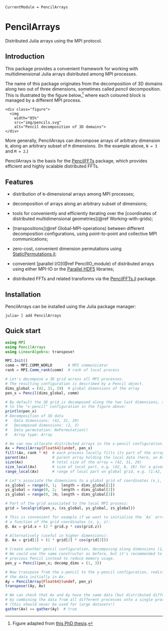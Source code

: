 ```@meta
CurrentModule = PencilArrays
```

# PencilArrays

Distributed Julia arrays using the MPI protocol.

## Introduction

This package provides a convenient framework for working with multidimensional
Julia arrays distributed among MPI processes.

The name of this package originates from the decomposition of 3D domains along
two out of three dimensions, sometimes called *pencil* decomposition.
This is illustrated by the figure below,[^1] where each coloured block is
managed by a different MPI process.

```@raw html
<div class="figure">
  <img
    width="85%"
    src="img/pencils.svg"
    alt="Pencil decomposition of 3D domains">
</div>
```

More generally, PencilArrays can decompose arrays of arbitrary dimension ``N``,
along an arbitrary subset of ``M`` dimensions.
(In the example above, ``N = 3`` and ``M = 2``.)

PencilArrays is the basis for the
[PencilFFTs](https://github.com/jipolanco/PencilFFTs.jl) package, which
provides efficient and highly scalable distributed FFTs.

## Features

- distribution of ``N``-dimensional arrays among MPI processes;

- decomposition of arrays along an arbitrary subset of dimensions;

- tools for conveniently and efficiently iterating over the [coordinates of
  distributed multidimensional geometries](@ref Working-with-grids);

- [transpositions](@ref Global-MPI-operations) between different decomposition
  configurations, using point-to-point and collective MPI communications;

- zero-cost, convenient dimension permutations using [StaticPermutations.jl](https://github.com/jipolanco/StaticPermutations.jl);

- convenient [parallel I/O](@ref PencilIO_module) of distributed arrays using
  either MPI-IO or the [Parallel
  HDF5](https://portal.hdfgroup.org/display/HDF5/Parallel+HDF5) libraries;

- distributed FFTs and related transforms via the
  [PencilFFTs.jl](https://github.com/jipolanco/PencilFFTs.jl) package.

## Installation

PencilArrays can be installed using the Julia package manager:

    julia> ] add PencilArrays

## Quick start

```julia
using MPI
using PencilArrays
using LinearAlgebra: transpose!

MPI.Init()
comm = MPI.COMM_WORLD       # MPI communicator
rank = MPI.Comm_rank(comm)  # rank of local process

# Let's decompose a 3D grid across all MPI processes.
# The resulting configuration is described by a Pencil object.
dims_global = (42, 31, 29)  # global dimensions of the array
pen_x = Pencil(dims_global, comm)

# By default the 3D grid is decomposed along the two last dimensions, similarly
# to the "x-pencil" configuration in the figure above:
println(pen_x)
# Decomposition of 3D data
#   Data dimensions: (42, 31, 29)
#   Decomposed dimensions: (2, 3)
#   Data permutation: NoPermutation()
#   Array type: Array

# We can now allocate distributed arrays in the x-pencil configuration.
Ax = PencilArray{Float64}(undef, pen_x)
fill!(Ax, rank * π)  # each process locally fills its part of the array
parent(Ax)           # parent array holding the local data (here, an Array{Float64,3})
size(Ax)             # total size of the array = (42, 31, 29)
size_local(Ax)       # size of local part, e.g. (42, 8, 10) for a given process
range_local(Ax)      # range of local part on global grid, e.g. (1:42, 16:23, 20:29)

# Let's associate the dimensions to a global grid of coordinates (x_i, y_j, z_k)
xs_global = range(0, 1;  length = dims_global[1])
ys_global = range(0, 2;  length = dims_global[2])
zs_global = range(0, 2π; length = dims_global[3])

# Part of the grid associated to the local MPI process:
grid = localgrid(pen_x, (xs_global, ys_global, zs_global))

# This is convenient for example if we want to initialise the `Ax` array as
# a function of the grid coordinates (x, y, z):
@. Ax = grid.x + (2 * grid.y * cos(grid.z))

# Alternatively (useful in higher dimensions):
@. Ax = grid[1] + (2 * grid[2] * cos(grid[3]))

# Create another pencil configuration, decomposing along dimensions (1, 3).
# We could use the same constructor as before, but it's recommended to reuse the
# previous Pencil instead to reduce memory usage.
pen_y = Pencil(pen_x; decomp_dims = (1, 3))

# Now transpose from the x-pencil to the y-pencil configuration, redistributing
# the data initially in Ax.
Ay = PencilArray{Float64}(undef, pen_y)
transpose!(Ay, Ax)

# We can check that Ax and Ay have the same data (but distributed differently)
# by combining the data from all different processes onto a single process
# (this should never be used for large datasets!)
gather(Ax) == gather(Ay)  # true
```

[^1]:
    Figure adapted from [this PhD thesis](https://hal.archives-ouvertes.fr/tel-02084215v1).
